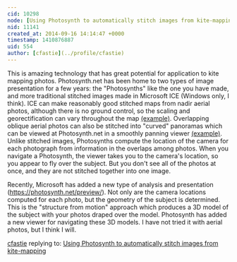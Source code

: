 ```yaml
---
cid: 10298
node: [Using Photosynth to automatically stitch images from kite-mapping](../notes/espero/09-13-2014/using-photosynth-to-automatically-stitch-images-from-kite-mapping)
nid: 11141
created_at: 2014-09-16 14:14:47 +0000
timestamp: 1410876887
uid: 554
author: [cfastie](../profile/cfastie)
---
```


This is amazing technology that has great potential for application to kite mapping photos. Photosynth.net has been home to two types of image presentation for a few years: the "Photosynths" like the one you have made, and more traditional stitched images made in Microsoft ICE (Windows only, I think). ICE can make reasonably good stitched maps from nadir aerial photos, although there is no ground control, so the scaling and georectification can vary throughout the map [(example)](http://publiclab.org/notes/cfastie/06-22-2014/titan-2-ir).  Overlapping oblique aerial photos can also be stitched into "curved" panoramas which can be viewed at Photosynth.net in a smoothly panning viewer [(example)](https://photosynth.net/view.aspx?cid=1f65dcb9-6c0d-4d84-99e6-ab7569eef21b). Unlike stitched images, Photosynths compute the location of the camera for each photograph from information in the overlaps among photos. When you navigate a Photosynth, the viewer takes you to the camera's location, so you appear to fly over the subject. But you don't see all of the photos at once, and they are not stitched together into one image.

Recently, Microsoft has added a new type of analysis and presentation (https://photosynth.net/preview/). Not only are the camera locations computed for each photo, but the geometry of the subject is determined. This is the "structure from motion" approach which produces a 3D model of the subject with your photos draped over the model. Photosynth has added a new viewer for navigating these 3D models. I have not tried it with aerial photos, but I think I will.

[cfastie](../profile/cfastie) replying to: [Using Photosynth to automatically stitch images from kite-mapping](../notes/espero/09-13-2014/using-photosynth-to-automatically-stitch-images-from-kite-mapping)

